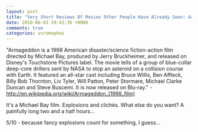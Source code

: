 ```yaml
---
layout: post
title: "Very Short Reviews Of Movies Other People Have Already Seen: Armageddon [1998]"
date: 2010-06-03 19:43:39 +0000
comments: true
categories: vsromophas
---
```


"Armageddon is a 1998 American disaster/science fiction-action film directed by Michael Bay, produced by Jerry Bruckheimer, and released on Disney's Touchstone Pictures label. The movie tells of a group of blue-collar deep-core drillers sent by NASA to stop an asteroid on a collision course with Earth. It featured an all-star cast including Bruce Willis, Ben Affleck, Billy Bob Thornton, Liv Tyler, Will Patton, Peter Stormare, Michael Clarke Duncan and Steve Buscemi. It is now released on Blu-ray." - http://en.wikipedia.org/wiki/Armageddon_(1998_film)

It's a Michael Bay film. Explosions and clichés. What else do you want? A painfully long two and a half hours...

5/10 - because fancy explosions count for something, I guess...